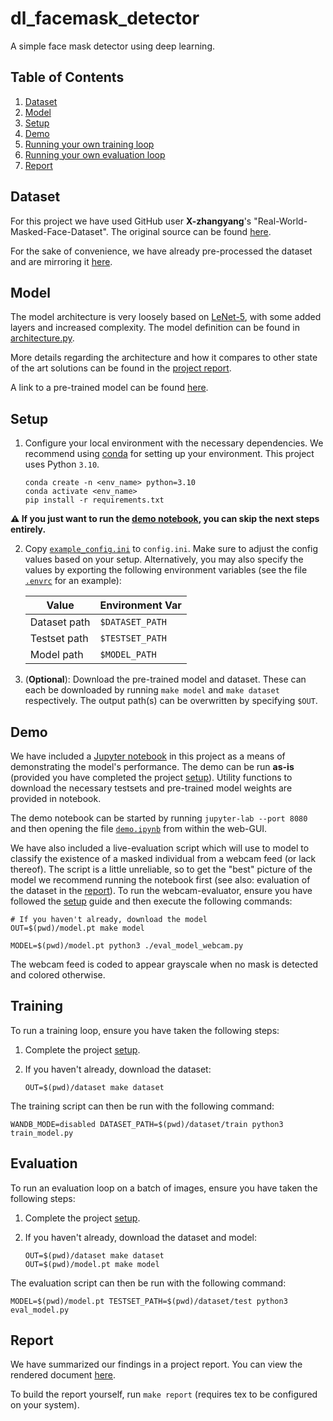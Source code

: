 # dl_facemask_detector

A simple face mask detector using deep learning.

## Table of Contents

1. [Dataset](#dataset)
2. [Model](#model)
3. [Setup](#setup)
4. [Demo](#demo)
5. [Running your own training loop](#training)
6. [Running your own evaluation loop](#classification)
7. [Report](#report)

## Dataset

For this project we have used GitHub user **X-zhangyang**'s
"Real-World-Masked-Face-Dataset". The original source can be found
[here](https://github.com/X-zhangyang/Real-World-Masked-Face-Dataset).

For the sake of convenience, we have already pre-processed the dataset and are
mirroring it
[here](https://drive.google.com/file/d/1ip04I_bX-PuIXnuzoEhAL_UZW1qTXu8y/view?usp=sharing).


## Model

The model architecture is very loosely based on
[LeNet-5](http://yann.lecun.com/exdb/lenet/), with some added layers and
increased complexity. The model definition can be found in
[architecture.py](./architecture.py).

More details regarding the architecture and how it compares to other
state of the art solutions can be found in the [project report](#report).

A link to a pre-trained model can be found
[here](https://drive.google.com/file/d/14Vk8ochj48OGOw6KAUaD4nEakPPcgIo4/view?usp=sharing).

## Setup

1. Configure your local environment with the necessary dependencies. We
   recommend using [conda](https://docs.conda.io/en/latest/) for setting up
   your environment. This project uses Python `3.10`.

    ```shell
    conda create -n <env_name> python=3.10
    conda activate <env_name>
    pip install -r requirements.txt
    ```

**⚠️ If you just want to run the [demo notebook](#demo), you can skip the next
steps entirely.**

2. Copy [`example_config.ini`](./example_config.ini) to `config.ini`. Make sure
   to adjust the config values based on your setup. Alternatively, you may also
   specify the values by exporting the following environment variables (see the
   file [`.envrc`](./.envrc) for an example):

   | Value          | Environment Var |
   |--------------- | --------------- |
   | Dataset path   | `$DATASET_PATH`   |
   | Testset path   | `$TESTSET_PATH`   |
   | Model path     | `$MODEL_PATH`        |


3. (**Optional**): Download the pre-trained model and dataset. These can each
   be downloaded by running `make model` and `make dataset` respectively. The
   output path(s) can be overwritten by specifying `$OUT`.

## Demo

We have included a [Jupyter notebook](./demo.ipynb) in this project as a means
of demonstrating the model's performance. The demo can be run **as-is**
(provided you have completed the project [setup](#setup)). Utility functions to
download the necessary testsets and pre-trained model weights are provided in
notebook.

The demo notebook can be started by running `jupyter-lab --port 8080` and then
opening the file [`demo.ipynb`](./demo.ipynb) from within the web-GUI.

We have also included a live-evaluation script which will use to model to
classify the existence of a masked individual from a webcam feed (or lack
thereof). The script is a little unreliable, so to get the "best" picture of
the model we recommend running the notebook first (see also: evaluation of the
dataset in the [report](#report)). To run the webcam-evaluator, ensure you have
followed the [setup](#setup) guide and then execute the following commands:

```shell
# If you haven't already, download the model
OUT=$(pwd)/model.pt make model

MODEL=$(pwd)/model.pt python3 ./eval_model_webcam.py
```

The webcam feed is coded to appear grayscale when no mask is detected and
colored otherwise.

## Training

To run a training loop, ensure you have taken the following steps:

1. Complete the project [setup](#setup).
2. If you haven't already, download the dataset:

    ```shell
    OUT=$(pwd)/dataset make dataset
    ```

The training script can then be run with the following command:

```shell
WANDB_MODE=disabled DATASET_PATH=$(pwd)/dataset/train python3 train_model.py
```

## Evaluation

To run an evaluation loop on a batch of images, ensure you have taken the
following steps:

1. Complete the project [setup](#setup).
2. If you haven't already, download the dataset and model:

    ```shell
    OUT=$(pwd)/dataset make dataset
    OUT=$(pwd)/model.pt make model
    ```

The evaluation script can then be run with the following command:

```shell
MODEL=$(pwd)/model.pt TESTSET_PATH=$(pwd)/dataset/test python3 eval_model.py
```

<!-- TODO: should we still support this? -->
<!-- To classify a single image, you may also invoke the `single` subcommand. You -->
<!-- will need to provide your own image. We recommend a square image in which the -->
<!-- subject's face is relatively centered for the best performance. -->
<!---->
<!-- ```shell -->
<!-- MODEL=$(pwd)/model.pt python3 eval_model.py single --in=/path/to/my/image.png -->
<!-- ``` -->

## Report

We have summarized our findings in a project report. You can view the rendered
document [here](./report/report.pdf).

To build the report yourself, run `make report` (requires tex to be configured
on your system).

